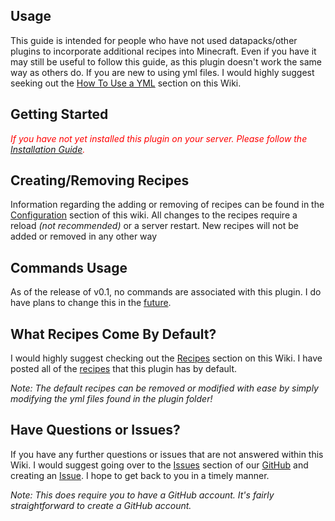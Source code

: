 ## Usage
This guide is intended for people who have not used datapacks/other plugins to incorporate additional recipes into Minecraft. Even if you have it may still be useful to follow this guide, as this plugin doesn't work the same way as others do. If you are new to using yml files. I would highly suggest seeking out the [How To Use a YML](../how-to-use-a-yml) section on this Wiki.

## Getting Started
<font color="red" style="font-style: italic">If you have not yet installed this plugin on your server. Please follow the <a href="../install-guide">Installation Guide</a>.</font>

## Creating/Removing Recipes
Information regarding the adding or removing of recipes can be found in the [Configuration](../configuration) section of this wiki.
All changes to the recipes require a reload *(not recommended)* or a server restart. New recipes will not be added or removed in any other way

## Commands Usage
As of the release of v0.1, no commands are associated with this plugin. I do have plans to change this in the [future](../ideas).

## What Recipes Come By Default?
I would highly suggest checking out the [Recipes](../recipes) section on this Wiki. I have posted all of the [recipes](../recipes) that this plugin has by default.

*Note: The default recipes can be removed or modified with ease by simply modifying the yml files found in the plugin folder!*

## Have Questions or Issues?
If you have any further questions or issues that are not answered within this Wiki. I would suggest going over to the [Issues](https://github.com/agentsix1/Custom-Recipes/issues) section of our [GitHub](https://github.com/agentsix1/Custom-Recipes) and creating an [Issue](https://github.com/agentsix1/Custom-Recipes/issues). I hope to get back to you in a timely manner.

*Note: This does require you to have a GitHub account. It's fairly straightforward to create a GitHub account.*
